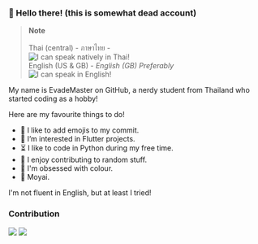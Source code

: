 ### 👋 Hello there! (this is somewhat dead account)

> **Note** <br>
> <br>
> Thai (central) - ภาษาไทย - <br> ![I can speak natively in Thai!](https://img.shields.io/badge/I%20can%20speak%20natively%20in-Thai-brightgreen?style=for-the-badge "I can speak natively in Thai!") <br>
> English (US & GB) - *English (GB) Preferably* <br> ![I can speak in English!](https://img.shields.io/badge/I%20can%20speak%20in-English-yellow?style=for-the-badge "I can speak in English!") 

My name is EvadeMaster on GitHub, a nerdy student from Thailand who started coding as a hobby!

Here are my favourite things to do!

- 🎉 I like to add emojis to my commit.
- 👀 I’m interested in Flutter projects.
- ⏳ I like to code in Python during my free time.
- 📜 I enjoy contributing to random stuff.
- 🎨 I'm obsessed with colour.
- 🗿 Moyai.

I'm not fluent in English, but at least I tried!

### Contribution

<picture>
<source 
  srcset="https://github-readme-stats.vercel.app/api?username=EvadeMaster&count_private=true&theme=dark"
  media="(prefers-color-scheme: dark)"
  alt="EvadeMaster's GitHub stats"
/>
<source
  srcset="https://github-readme-stats.vercel.app/api?username=EvadeMaster&count_private=true"
  media="(prefers-color-scheme: light), (prefers-color-scheme: no-preference)"
  alt="EvadeMaster's GitHub stats"
/>
<img src="https://github-readme-stats.vercel.app/api?username=EvadeMaster&count_private=true" />
</picture>

<picture>
<source 
  srcset="https://github-readme-stats.vercel.app/api/top-langs/?username=EvadeMaster&count_private=true&layout=compact&theme=dark"
  media="(prefers-color-scheme: dark)"
  alt="EvadeMaster's Top languages stats"
<source
  srcset="https://github-readme-stats.vercel.app/api/top-langs/?username=EvadeMaster&count_private=true&layout=compact"
  media="(prefers-color-scheme: light), (prefers-color-scheme: no-preference)"
  alt="EvadeMaster's Top languages stats"
/>
<img src="https://github-readme-stats.vercel.app/api?username=EvadeMaster&count_private=true" />
</picture>
<!--

Lorem ipsum dolor sit amet, consectetur adipiscing elit, sed do eiusmod tempor incididunt ut labore et dolore magna aliqua. Quis risus sed vulputate odio ut enim. Leo urna molestie at elementum eu. Mattis enim ut tellus elementum sagittis vitae et leo duis. Ultrices in iaculis nunc sed augue lacus viverra vitae congue. Amet risus nullam eget felis eget nunc. Mattis aliquam faucibus purus in massa tempor. Augue mauris augue neque gravida in fermentum et. Nisi est sit amet facilisis magna etiam tempor orci. In ante metus dictum at tempor commodo. Platea dictumst quisque sagittis purus sit amet.

-->
